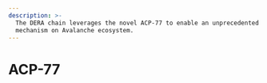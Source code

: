 ```yaml
---
description: >-
  The DERA chain leverages the novel ACP-77 to enable an unprecedented staking
  mechanism on Avalanche ecosystem.
---
```


# ACP-77

